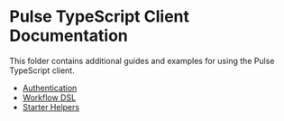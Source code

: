 # Pulse TypeScript Client Documentation

This folder contains additional guides and examples for using the Pulse TypeScript client.

- [Authentication](authentication.md)
- [Workflow DSL](workflow-dsl.md)
- [Starter Helpers](starter-helpers.md)
